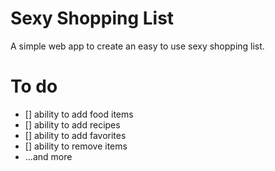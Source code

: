 # Sexy Shopping List
A simple web app to create an easy to use sexy shopping list.

# To do
* [] ability to add food items
* [] ability to add recipes
* [] ability to add favorites
* [] ability to remove items
* ...and more

